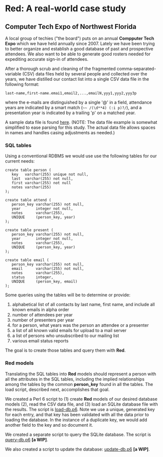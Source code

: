 # Red: A real-world case study

## Computer Tech Expo of Northwest Florida

A local group of techies ("the board") puts on an annual **Compputer
Tech Expo** which we have held annually since 2007. Lately we have
been trying to better organize and establish a good database of past
and prospective attendees. We also want to be able to generate good
rosters needed for expediting accurate sign-in of attendees.

After a thorough scrub and cleaning of the fragmented
comma-separated-variable (CSV) data files held by several people and
collected over the years, we have distilled our contact list into a
single CSV data file in the following format:

``` perl6
last-name,first-name.emai1,email2,...,emailN,yyy1,yyy2,yyy3p
```

where the e-mails are distinguished by a single '@' in a field,
attendance years are indicated by a smart match (`~~ /(\d**4) (:i
p)?/`), and a presentation year is indicated by a trailing 'p' on a
matched year.

A sample data file is found [here](./data/attendees.csv).  (NOTE: The
data file example is somewhat simplified to ease parsing for this
study. The actual data file allows spaces in names and handles casing
adjustments as needed.)

### SQL tables

Using a conventional RDBMS we would use use the following tables for
our current needs:

``` perl6
create table person (
   key   varchar(255) unique not null,
   last  varchar(255) not null,
   first varchar(255) not null
   notes varchar(255)
);

create table attend (
   person_key varchar(255) not null,
   year       integer not null,
   notes      varchar(255),
   UNIQUE     (person_key, year)
);

create table present (
   person_key varchar(255) not null,
   year       integer not null,
   notes      varchar(255),
   UNIQUE     (person_key, year)
);

create table email (
   person_key varchar(255) not null,
   email      varchar(255) not null,
   notes      varchar(255),
   status     integer,
   UNIQUE     (person_key, email)
);
```

Some queries using the tables will be to determine or provide:

1. alphabetical list of all contacts by last name, first name, and
   include all known emails in alpha order
2. number of attendees per year
3. number of presenters per year
4. for a person, what years was the person an attendee or a presenter
5. a list of all known valid emails for upload to a mail server
6. a list of persons who unsubscribed to our mailing list
7. various email status reports

The goal is to create those tables and query them with **Red**.

### Red models

Translating the SQL tables into **Red** models should represent
a person with all the attributes in the SQL tables, including
the implied relationships among the tables by the common
**person_key** found in all the tables.
The load script, described next, accomplishes that goal.

We created a Perl 6 script to (1) create **Red** models of our desired
database models (2), read the CSV data file, and (3) load an
SQLite database file with the results.  The script is [load-db.p6](./load-db.p6).
Note we use a unique, generated key for each entry, and that key has
been validated with all the data prior to loading the database. In the
instance of a duplicate key, we would add another field to the
key and so document it.

We created a separate script to query the SQLite database. The script is
[query-db.p6](./query-db.p6) **[a WIP]**.

We also created a script to update the database:
[update-db.p6](./update-db.p6) **[a WIP]**.
